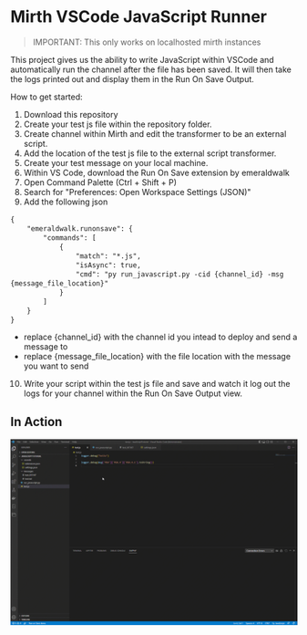 # Mirth VSCode JavaScript Runner

> IMPORTANT: This only works on localhosted mirth instances

This project gives us the ability to write JavaScript within VSCode and automatically run the channel after the file has been saved. It will then take the logs printed out and display them in the Run On Save Output.

How to get started:
1. Download this repository
2. Create your test js file within the repository folder.
3. Create channel within Mirth and edit the transformer to be an external script.
4. Add the location of the test js file to the external script transformer.
5. Create your test message on your local machine.
6. Within VS Code, download the Run On Save extension by emeraldwalk
7. Open Command Palette (Ctrl + Shift + P)
8. Search for "Preferences: Open Workspace Settings (JSON)"
9. Add the following json
```
{
    "emeraldwalk.runonsave": {
        "commands": [
            {
                "match": "*.js",
                "isAsync": true,
                "cmd": "py run_javascript.py -cid {channel_id} -msg {message_file_location}"
            }
        ]
    }
}
```
- replace {channel_id} with the channel id you intead to deploy and send a message to
- replace {message_file_location} with the file location with the message you want to send
10. Write your script within the test js file and save and watch it log out the logs for your channel within the Run On Save Output view.

## In Action
![](media/inaction.gif)